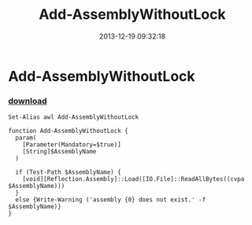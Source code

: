 ﻿---
pid:            4715
parent:         0
children:       
poster:         greg zakharov
title:          Add-AssemblyWithoutLock
date:           2013-12-19 09:32:18
description:    
format:         posh
---

# Add-AssemblyWithoutLock

### [download](4715.ps1)  



```posh
Set-Alias awl Add-AssemblyWithoutLock

function Add-AssemblyWithoutLock {
  param(
    [Parameter(Mandatory=$true)]
    [String]$AssemblyName
  )
  
  if (Test-Path $AssemblyName) {
    [void][Reflection.Assembly]::Load([IO.File]::ReadAllBytes((cvpa $AssemblyName)))
  }
  else {Write-Warning ('assembly {0} does not exist.' -f $AssemblyName)}
}
```

